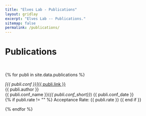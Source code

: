 ```yaml
---
title: "Elves Lab - Publications"
layout: gridlay
excerpt: "Elves Lab -- Publications."
sitemap: false
permalink: /publications/
---
```



# Publications

<!-- ## Group highlights

(For a full list see [below](#full-list) or go to [Google Scholar](https://scholar.google.ch/citations?user=TqxYWZsAAAAJ), [ResearcherID](https://www.researcherid.com/rid/D-7763-2012)) -->

<p> &nbsp; </p>

{% for publi in site.data.publications %}

  <em>[{{ publi.conf }}]</em><a href="{{ publi.title }}">{{ publi.link }}</a><br />
  {{ publi.author }}<br />
  {{ publi.conf_name }}(<em>{{ publi.conf_short}}</em>) {{ publi.conf_date }}<br />
  {% if publi.rate != "" %}
    Acceptance Rate: {{ publi.rate }}
  {{ end if }}
  
{% endfor %}
